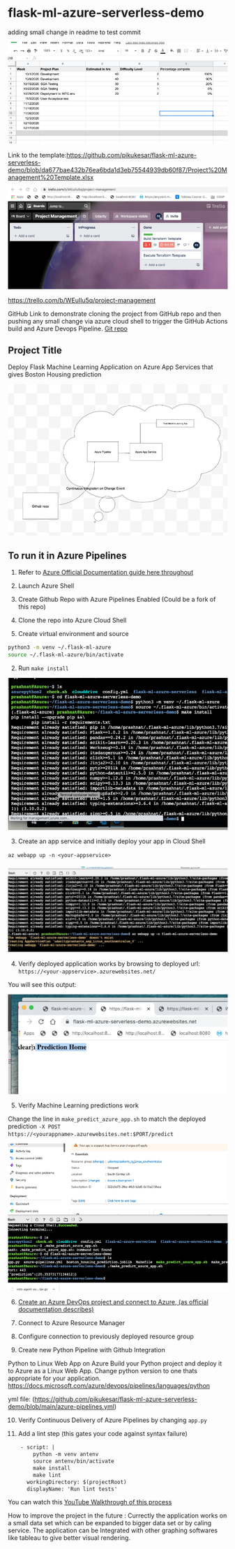 # flask-ml-azure-serverless-demo

adding small change in readme to test commit

![Project Management Tempalate](https://github.com/pikukesar/flask-ml-azure-serverless-demo/blob/da677bae432b76ea6bda1d3eb75544939db60f87/Screen%20Shot%202021-11-05%20at%2011.24.59%20AM.png)

Link to the template:https://github.com/pikukesar/flask-ml-azure-serverless-demo/blob/da677bae432b76ea6bda1d3eb75544939db60f87/Project%20Management%20Template.xlsx

![trello link](https://github.com/pikukesar/flask-ml-azure-serverless-demo/blob/main/Screen%20Shot%202021-11-04%20at%204.56.21%20PM.png)

https://trello.com/b/WEuIlu5q/project-management

GitHub Link to demonstrate cloning the project from GitHub repo and then pushing any small change via azure cloud shell to trigger the GitHub Actions build and Azure Devops Pipeline. [Git repo](https://github.com/pikukesar/azurepython2)


## Project Title
Deploy Flask Machine Learning Application on Azure App Services that gives Boston Housing prediction

![continuous-delivery](https://github.com/pikukesar/flask-ml-azure-serverless-demo/blob/038ee232df94a4ba257a695f28417e3c52b7cc84/Screen%20Shot%202021-11-04%20at%204.37.21%20PM.png)


## To run it in Azure Pipelines

1.  Refer to [Azure Official Documentation guide here throughout](https://docs.microsoft.com/en-us/azure/devops/pipelines/ecosystems/python-webapp?view=azure-devops)

2. Launch Azure Shell  

3.  Create Github Repo with Azure Pipelines Enabled (Could be a fork of this repo)

4. Clone the repo into Azure Cloud Shell

5.  Create virtual environment and source

```bash
python3 -m venv ~/.flask-ml-azure
source ~/.flask-ml-azure/bin/activate
```

2.  Run `make install`

![make install](https://github.com/pikukesar/flask-ml-azure-serverless-demo/blob/main/Demo%202%20Make%20Install.png)

3.  Create an app service and initially deploy your app in Cloud Shell

`az webapp up -n <your-appservice>`

![3-flask-ml-service](https://github.com/pikukesar/flask-ml-azure-serverless-demo/blob/main/Screen%20Shot%202021-11-03%20at%201.55.43%20PM.png)

4. Verify deployed application works by browsing to deployed url: `https://<your-appservice>.azurewebsites.net/`

You will see this output:

![4-deployed-app](https://github.com/pikukesar/flask-ml-azure-serverless-demo/blob/main/Screen%20Shot%202021-11-03%20at%202.01.43%20PM.png)

5.  Verify Machine Learning predictions work

Change the line in `make_predict_azure_app.sh` to match the deployed prediction
`-X POST https://<yourappname>.azurewebsites.net:$PORT/predict `

![5-successful-prediction](https://github.com/pikukesar/flask-ml-azure-serverless-demo/blob/beda2e8b8424e2a3b0e084479b26f8403e671378/Screen%20Shot%202021-11-02%20at%2012.19.15%20PM.png)


6. [Create an Azure DevOps project and connect to Azure, (as official documentation describes)](https://docs.microsoft.com/en-us/azure/devops/pipelines/ecosystems/python-webapp?view=azure-devops)


7.  Connect to Azure Resource Manager


8.  Configure connection to previously deployed resource group

9.  Create new Python Pipeline with Github Integration

Python to Linux Web App on Azure
Build your Python project and deploy it to Azure as a Linux Web App.
Change python version to one thats appropriate for your application.
 https://docs.microsoft.com/azure/devops/pipelines/languages/python

yml file: (https://github.com/pikukesar/flask-ml-azure-serverless-demo/blob/main/azure-pipelines.yml)
              
10.  Verify Continuous Delivery of Azure Pipelines by changing `app.py`


11.  Add a lint step (this gates your code against syntax failure)

```
    - script: |
        python -m venv antenv
        source antenv/bin/activate
        make install
        make lint
      workingDirectory: $(projectRoot)
      displayName: 'Run lint tests'
```

You can watch this [YouTube Walkthrough of this process](https://youtu.be/Vpb7TqvzxnE)

How to improve the project in the future : Currectly the application works on a small data set which can be expanded to bigger data set or by caling service.
The application can be Integrated with other graphing softwares like tableau to give better visual rendering.




